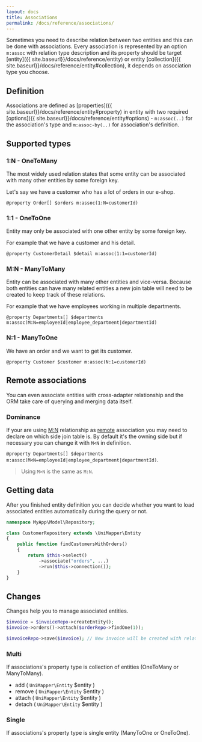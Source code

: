 ```yaml
---
layout: docs
title: Associations
permalink: /docs/reference/associations/
---
```


Sometimes you need to describe relation between two entities and this can be done with associations. Every association is represented by an option `m:assoc` with relation type description and its property should be target [entity]({{ site.baseurl}}/docs/reference/entity) or entity [collection]({{ site.baseurl}}/docs/reference/entity#collection), it depends on association type you choose.

## Definition
Associations are defined as [properties]({{ site.baseurl}}/docs/reference/entity#property) in entity with two required [options]({{ site.baseurl}}/docs/reference/entity#options) - `m:assoc(..)` for the association's type and `m:assoc-by(..)` for association's definition.

## Supported types

### 1:N - OneToMany
The most widely used relation states that some entity can be associated with many other entities by some foreign key.

Let's say we have a customer who has a lot of orders in our e-shop.

`@property Order[] $orders m:assoc(1:N=customerId)`

### 1:1 - OneToOne
Entity may only be associated with one other entity by some foreign key.

For example that we have a customer and his detail.

`@property CustomerDetail $detail m:assoc(1:1=customerId)`

### M:N - ManyToMany
Entity can be associated with many other entities and vice-versa. Because both entities can have many related entities a new join table will need to be created to keep track of these relations.

For example that we have employees working in multiple departments.

`@property Departments[] $departments m:assoc(M:N=employeeId|employee_department|departmentId)`

### N:1 - ManyToOne
We have an order and we want to get its customer.

`@property Customer $customer m:assoc(N:1=customerId)`

## Remote associations

You can even associate entities with cross-adapter relationship and the ORM take care of querying and merging data itself.

### Dominance

If your are using [M:N](#mn---manytomany) relationship as [remote](#remote-associations) association you may need to declare on which side join table is.
By default it's the owning side but if necessary you can change it with `M<N` in definition.

`@property Departments[] $departments m:assoc(M<N=employeeId|employee_department|departmentId)`.

> Using `M>N` is the same as `M:N`.

## Getting data
After you finished entity definition you can decide whether you want to load associated entities automatically during the query or not.

~~~ php
namespace MyApp\Model\Repository;

class CustomerRepository extends \UniMapper\Entity
{
    public function findCustomersWithOrders()
    {
        return $this->select()
            ->associate("orders", ...)
            ->run($this->connection());
    }
}
~~~

## Changes

Changes help you to manage associated entities.

~~~ php
$invoice = $invoiceRepo->createEntity();
$invoice->orders()->attach($orderRepo->findOne(1));

$invoiceRepo->save($invoice); // New invoice will be created with relation to order with id 1
~~~

### Multi
If associations's property type is collection of entities (OneToMany or ManyToMany).

- add ( `UniMapper\Entity` $entity )
- remove ( `UniMapper\Entity` $entity )
- attach ( `UniMapper\Entity` $entity )
- detach ( `UniMapper\Entity` $entity )

### Single
If associations's property type is single entity (ManyToOne or OneToOne).